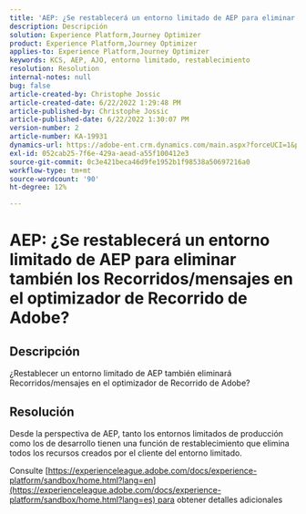 ```yaml
---
title: 'AEP: ¿Se restablecerá un entorno limitado de AEP para eliminar también los Recorridos/mensajes en el optimizador de Recorrido de Adobe?'
description: Descripción
solution: Experience Platform,Journey Optimizer
product: Experience Platform,Journey Optimizer
applies-to: Experience Platform,Journey Optimizer
keywords: KCS, AEP, AJO, entorno limitado, restablecimiento
resolution: Resolution
internal-notes: null
bug: false
article-created-by: Christophe Jossic
article-created-date: 6/22/2022 1:29:48 PM
article-published-by: Christophe Jossic
article-published-date: 6/22/2022 1:30:07 PM
version-number: 2
article-number: KA-19931
dynamics-url: https://adobe-ent.crm.dynamics.com/main.aspx?forceUCI=1&pagetype=entityrecord&etn=knowledgearticle&id=8cc5b95d-2ff2-ec11-bb3d-6045bd0158c7
exl-id: 052cab25-7f6e-429a-aead-a55f100412e3
source-git-commit: 0c3e421beca46d9fe1952b1f98538a50697216a0
workflow-type: tm+mt
source-wordcount: '90'
ht-degree: 12%

---
```


# AEP: ¿Se restablecerá un entorno limitado de AEP para eliminar también los Recorridos/mensajes en el optimizador de Recorrido de Adobe?

## Descripción

¿Restablecer un entorno limitado de AEP también eliminará Recorridos/mensajes en el optimizador de Recorrido de Adobe?

## Resolución

Desde la perspectiva de AEP, tanto los entornos limitados de producción como los de desarrollo tienen una función de restablecimiento que elimina todos los recursos creados por el cliente del entorno limitado.

Consulte [https://experienceleague.adobe.com/docs/experience-platform/sandbox/home.html?lang=en](https://experienceleague.adobe.com/docs/experience-platform/sandbox/home.html?lang=es) para obtener detalles adicionales
